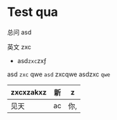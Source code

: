 <!--
Created: Fri Jun 09 2023 22:31:43 GMT+0800 (China Standard Time)
Modified: Sat Jun 10 2023 09:11:02 GMT+0800 (China Standard Time)
-->

# Test qua

总问 asd

英文 zxc

* asd`zxc`zxƒ

asd `zxc` qwe
`asd` zxcqwe
asdzxc `qwe`

| zxcxzakxz | 新  | z   |
|-----------|-----|-----|
| 见天      | ac  | 你, |
